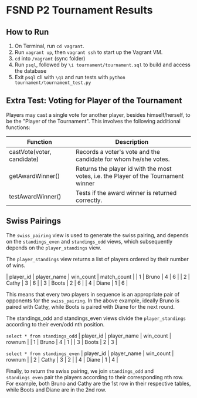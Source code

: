 # FSND P2 Tournament Results

## How to Run

 1. On Terminal, run `cd vagrant`.
 2. Run `vagrant up`, then `vagrant ssh` to start up the Vagrant VM.
 3. `cd` into `/vagrant` (sync folder)
 4. Run `psql`, followed by `\i tournament/tournament.sql` to build and access the database
 5. Exit `psql` cli with `\q1` and run tests with `python tournament/tournament_test.py`


## Extra Test: Voting for Player of the Tournament

Players may cast a single vote for another player, besides himself/herself, to be the "Player of the Tournament". This involves the following additional functions:

| Function | Description |
| -------- | ----------- |
| castVote(voter, candidate) | Records a voter's vote and the candidate for whom he/she votes. |
|getAwardWinner() | Returns the player id with the most votes, i.e. the Player of the Tournament winner |
| testAwardWinner() | Tests if the award winner is returned correctly. |

## Swiss Pairings

The `swiss_pairing` view is used to generate the swiss pairing, and depends on the `standings_even` and `standings_odd` views, which subsequently depends on the `player_standings` view.


The `player_standings` view returns a list of players ordered by their number of wins.

| player_id | player_name | win_count | match_count |
| 1 | Bruno | 4 | 6 |
| 2 | Cathy | 3 | 6 |
| 3 | Boots | 2 | 6 |
| 4 | Diane | 1 | 6 |

This means that every two players in sequence is an appropriate pair of opponents for the `swiss_pairing`. In the above example, ideally Bruno is paired with Cathy, while Boots is paired with Diane for the next round.

 The standings_odd and standings_even views divide the `player_standings` according to their even/odd nth position.

`select * from standings_odd`
 | player_id | player_name | win_count | rownum |
| 1 | Bruno | 4 | 1 |
| 3 | Boots | 2 | 3 |

`select * from standings_even`
 | player_id | player_name | win_count | rownum |
| 2 | Cathy | 3 | 2 |
| 4 | Diane | 1 | 4 |

Finally, to return the swiss pairing, we join `standings_odd` and `standings_even` pair the players according to their corresponding nth row. For example, both Bruno and Cathy are the 1st row in their respective tables, while Boots and Diane are in the 2nd row.
